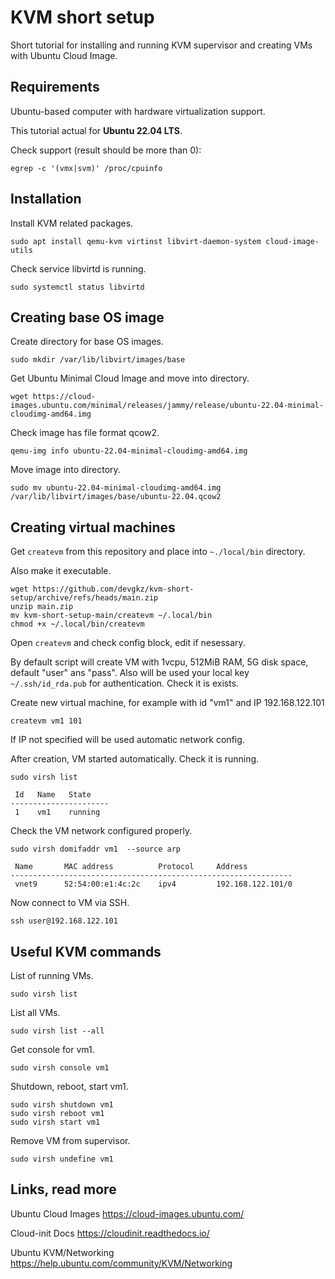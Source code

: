 # KVM short setup

Short tutorial for installing and running KVM supervisor and creating VMs with Ubuntu Cloud Image. 


## Requirements

Ubuntu-based computer with hardware virtualization support.

This tutorial actual for **Ubuntu 22.04 LTS**.

Check support (result should be more than 0):

```
egrep -c '(vmx|svm)' /proc/cpuinfo
```

## Installation

Install KVM related packages.

```
sudo apt install qemu-kvm virtinst libvirt-daemon-system cloud-image-utils
```

Check service libvirtd is running.

```
sudo systemctl status libvirtd
```

## Creating base OS image

Create directory for base OS images.

```
sudo mkdir /var/lib/libvirt/images/base
```

Get Ubuntu Minimal Cloud Image and move into directory.

```
wget https://cloud-images.ubuntu.com/minimal/releases/jammy/release/ubuntu-22.04-minimal-cloudimg-amd64.img
```

Check image has file format qcow2.

```
qemu-img info ubuntu-22.04-minimal-cloudimg-amd64.img
````

Move image into directory.

```
sudo mv ubuntu-22.04-minimal-cloudimg-amd64.img /var/lib/libvirt/images/base/ubuntu-22.04.qcow2
```

## Creating virtual machines

Get `createvm` from this repository and place into `~./local/bin` directory.

Also make it executable.

```
wget https://github.com/devgkz/kvm-short-setup/archive/refs/heads/main.zip
unzip main.zip
mv kvm-short-setup-main/createvm ~/.local/bin
chmod +x ~/.local/bin/createvm
```

Open `createvm` and check config block, edit if nesessary. 

By default script will create VM with 1vcpu, 512MiB RAM, 5G disk space, default "user" ans "pass". Also will be used your local key `~/.ssh/id_rda.pub` for authentication. Check it is exists.

Create new virtual machine, for example with id "vm1" and IP 192.168.122.101

```
createvm vm1 101
```

If IP not specified will be used automatic network config.

After creation, VM started automatically. Check it is running.

```
sudo virsh list

 Id   Name   State
----------------------
 1    vm1    running

```

Check the VM network configured properly.

```
sudo virsh domifaddr vm1  --source arp

 Name       MAC address          Protocol     Address
---------------------------------------------------------------
 vnet9      52:54:00:e1:4c:2c    ipv4         192.168.122.101/0

```

Now connect to VM via SSH.

```
ssh user@192.168.122.101
```


## Useful KVM commands

List of running VMs.
```
sudo virsh list
```

List all VMs.

```
sudo virsh list --all
```

Get console for vm1.

```
sudo virsh console vm1
```

Shutdown, reboot, start vm1.

```
sudo virsh shutdown vm1
sudo virsh reboot vm1
sudo virsh start vm1
```

Remove VM from supervisor.

```
sudo virsh undefine vm1
```

## Links, read more

Ubuntu Cloud Images https://cloud-images.ubuntu.com/

Cloud-init Docs https://cloudinit.readthedocs.io/

Ubuntu KVM/Networking https://help.ubuntu.com/community/KVM/Networking

